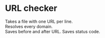 # URL checker

Takes a file with one URL per line.  
Resolves every domain.  
Saves before and after URL.
Saves status code.
